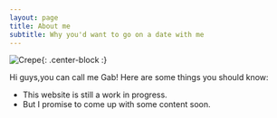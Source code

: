 ```yaml
---
layout: page
title: About me
subtitle: Why you'd want to go on a date with me
---
```

![Crepe](https://s3-media3.fl.yelpcdn.com/bphoto/cQ1Yoa75m2yUFFbY2xwuqw/348s.jpg){: .center-block :}

Hi guys,you can call me Gab! Here are some things you should know:

- This website is still a work in progress.
- But I promise to come up with some content soon.

<!-- What else do you need?

### my history

To be honest, I'm having some trouble remembering right now, so why don't you just watch [my movie](http://en.wikipedia.org/wiki/The_Princess_Bride_%28film%29) and it will answer **all** your questions.
